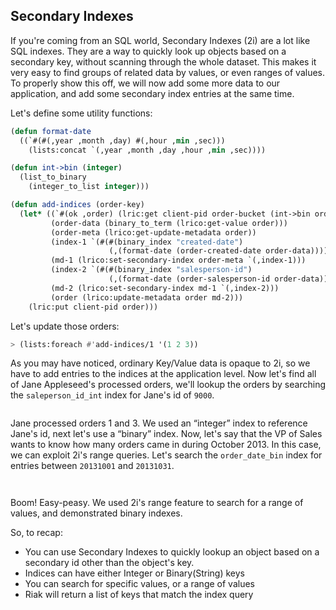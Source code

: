 ## Secondary Indexes

If you're coming from an SQL world, Secondary Indexes (2i) are a lot like SQL indexes. They are a way to quickly look up objects based on a secondary key, without scanning through the whole dataset. This makes it very easy to find groups of related data by values, or even ranges of values. To properly show this off, we will now add some more data to our application, and add some secondary index entries at the same time.

Let's define some utility functions:

```lisp
(defun format-date
  ((`#(#(,year ,month ,day) #(,hour ,min ,sec)))
    (lists:concat `(,year ,month ,day ,hour ,min ,sec))))

(defun int->bin (integer)
  (list_to_binary
    (integer_to_list integer)))

(defun add-indices (order-key)
  (let* ((`#(ok ,order) (lric:get client-pid order-bucket (int->bin order-key)))
         (order-data (binary_to_term (lrico:get-value order)))
         (order-meta (lrico:get-update-metadata order))
         (index-1 `(#(#(binary_index "created-date")
                      (,(format-date (order-created-date order-data))))))
         (md-1 (lrico:set-secondary-index order-meta `(,index-1)))
         (index-2 `(#(#(binary_index "salesperson-id")
                      (,(format-date (order-salesperson-id order-data))))))
         (md-2 (lrico:set-secondary-index md-1 `(,index-2)))
         (order (lrico:update-metadata order md-2)))
    (lric:put client-pid order)))
```


Let's update those orders:

```lisp
> (lists:foreach #'add-indices/1 '(1 2 3))
```

As you may have noticed, ordinary Key/Value data is opaque to 2i, so we have to add entries to the indices at the application level. Now let's find all of Jane Appleseed's processed orders, we'll lookup the orders by searching the ``saleperson_id_int`` index for Jane's id of ``9000``.

```lisp
```

Jane processed orders 1 and 3. We used an “integer” index to reference Jane's id, next let's use a “binary” index. Now, let's say that the VP of Sales wants to know how many orders came in during October 2013. In this case, we can exploit 2i's range queries. Let's search the ``order_date_bin`` index for entries between ``20131001`` and ``20131031``.

```lisp
```
```lisp
```

Boom! Easy-peasy. We used 2i's range feature to search for a range of values, and demonstrated binary indexes.

So, to recap:

 * You can use Secondary Indexes to quickly lookup an object based on a secondary id other than the object's key.
* Indices can have either Integer or Binary(String) keys
* You can search for specific values, or a range of values
* Riak will return a list of keys that match the index query
